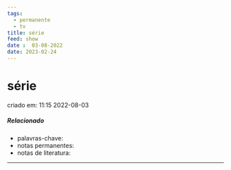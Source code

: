 ```yaml
---
tags:
  - permanente
  - tv
title: série
feed: show
date :  03-08-2022
date: 2023-02-24
---
```


# série

criado em: 11:15 2022-08-03

##### Relacionado

- palavras-chave: 
- notas permanentes: 
- notas de literatura: 

---
 
